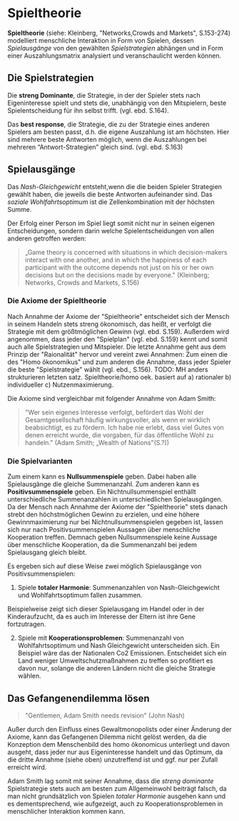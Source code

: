 # Spieltheorie

**Spieltheorie** (siehe: Kleinberg, "Networks,Crowds and Markets", S.153-274) modelliert menschliche Interaktion in Form von Spielen, dessen *Spielausgänge* von den gewählten *Spielstrategien* abhängen und in Form einer Auszahlungsmatrix analysiert und veranschaulicht werden können.
<!-- TODO: MH hier brauchen wir auch die Annahmen der Spieltheorie: was machen/wissen Menschen? -->
<!-- TODO: MH wichtig auch verweis darauf das Spieltheorie sich mit wechselseitig abhängiger Interaktion beschäftigt; was gefangenem 1 passiert, betrifft 2 und umgekehrt. -->
<!-- TODO: MH zunächst mal überhaupt Auszahlungsmatrix erklären, was ist das? hier auch Darstellung über ein Spiel und Auszahlungsmatrix einfügen. Bedeutung der Zellen etc. klären. -->


## Die Spielstrategien

Die **streng Dominante**, die Strategie, in der der Spieler  stets nach Eigeninteresse spielt und stets die, unabhängig von den Mitspielern, beste Spielentscheidung für ihn selbst trifft. (vgl. ebd. S.164).
<!-- TODO: MH besser wäre: eine Strategie ist streng dominant, wenn ... -->
<!-- FIXME: MH das Eigeninteresse würde ich oben schon nennen, als Annahme – hier geht es jetzt nur um die  beste Auszahlung -->
Das **best response**, die Strategie, die zu der Strategie eines anderen Spielers am besten passt, d.h. die eigene Auszahlung ist am höchsten.
Hier sind mehrere beste Antworten möglich, wenn die Auszahlungen bei mehreren “Antwort-Strategien” gleich sind. (vgl. ebd. S.163)
<!-- TODO: MH würde das andersrum machen; erst best response, dann dominante Strategie. -->
<!-- FIXME: MH deutsche Begriffe nehmen: beste Antwort, nicht best response -->


## Spielausgänge

Das *Nash-Gleichgewicht* entsteht,wenn die die beiden Spieler Strategien gewählt haben, die jeweils die beste Antworten aufeinander sind.
Das *soziale Wohlfahrtsoptimum* ist die Zellenkombination mit der höchsten Summe.


Der Erfolg einer Person im Spiel liegt somit nicht nur in seinen eigenen Entscheidungen, sondern darin welche Spielentscheidungen von allen anderen getroffen werden:

>„Game theory is concerned with situations in which decision-makers interact with one another, and in which the happiness of each participant with the outcome depends not just on his or her own decisions but on the decisions made by everyone." (Kleinberg; Networks, Crowds and Markets, S.156)
<!-- TODO: MH das wäre auch ein guter einstieg, oder? -->



### Die Axiome der Spieltheorie

Nach Annahme der Axiome der "Spieltheorie" entscheidet sich der Mensch in seinem Handeln stets streng ökonomisch, das heißt, er verfolgt die Strategie mit dem größtmöglichen Gewinn (vgl. ebd. S.159).
Außerdem wird angenommen, dass jeder den "Spielplan" (vgl. ebd. S.159) kennt und somit auch alle Spielstrategien und Mitspieler.
Die letzte Annahme geht aus dem Prinzip der "Raionalität" hervor und vereint zwei Annahmen: Zum einen die des "Homo ökonomikus" und zum anderen die Annahme, dass jeder Spieler die beste "Spielstrategie" wählt (vgl. ebd., S.156).
TODO: MH anders strukturieren letzten satz. Spieltheorie/homo oek. basiert auf a) rationaler b) individueller c) Nutzenmaximierung.

Die Axiome sind vergleichbar mit folgender Annahme von Adam Smith:

>"Wer sein eigenes Interesse verfolgt, befördert das Wohl der Gesamtgesellschaft häufig wirkungsvoller, als wenn er wirklich beabsichtigt, es zu fördern. Ich habe nie erlebt, dass viel Gutes von denen erreicht wurde, die vorgaben, für das öffentliche Wohl zu handeln."
> (Adam Smith; „Wealth of Nations"(S.?))
<!-- TODO: MH super Zitat!!! -->
<!-- TODO: MH allerdings widerspricht das Zitat der Logik des Gefangenendilemmas; zwar werden gleiche Annahme nüber Menschliche Motivation getroffen, aber das Ergebnis ist radikal anders – Nash im PD führt eben nicht zum "öffentlichen Wohl." -->


### Die Spielvarianten

Zum einem kann es **Nullsummenspiele** geben.
Dabei haben alle Spielausgänge die gleiche Summenanzahl.
Zum anderen kann es **Positivsummenspiele** geben.
Ein Nichtnullsummenspiel enthällt unterschiedliche Summenanzahlen in unterschiedlichen Spielausgängen.
Da der Mensch nach Annahme der Axiome der "Spieltheorie" stets danach strebt den höchstmöglichen Gewinn zu erzielen, und eine höhere Gewinnmaximierung nur bei Nichtnullsummenspielen gegeben ist, lassen sich nur nach Positivsummenspielen Aussagen über menschliche Kooperation treffen.
Demnach geben Nullsummenspiele keine Aussage über menschliche Kooperation, da die Summenanzahl bei jedem Spielausgang gleich bleibt.

Es ergeben sich auf diese Weise zwei möglich Spielausgänge von Positivsummenspielen:
<!-- TODO: MH Würde erwägen diese Unterscheidung direkt am Anfang zu treffen, um quasi den Leser einzunorden, damit der weiss wo wir sind. Tabelle/Baumdiagramm zur Übersicht wäre auch gut. Ganz eventuell könnte das hier sogar in die Einführung.md... -->

1. Spiele **totaler Harmonie**: Summenanzahlen von Nash-Gleichgewicht und Wohlfahrtsoptimum fallen zusammen.
<!-- TODO: MH nein, *zellen* des Nash und des Wohlfahrtsoptimum fallen vor allem zusammen. Nash liegt im Wohlfahrtsoptimum -->
Beispielweise zeigt sich dieser Spielausgang im Handel oder in der Kinderaufzucht, da es auch im Interesse der Eltern ist ihre Gene fortzutragen.
<!-- TODO: MH on second thought, vielleicht lieber beim Handel nach Smith bleiben (mit o.g. Zitat), Kinderaufzucht macht nur Ärger. -->

2. Spiele mit **Kooperationsproblemen**: Summenanzahl von Wohlfahrtsoptimum und Nash Gleichgewicht unterscheiden sich.
Ein Beispiel wäre das der Nationalen Co2 Emissionen. Entscheidet sich ein Land weniger Umweltschutzmaßnahmen zu treffen so profitiert es davon nur, solange die anderen Ländern nicht die gleiche Strategie wählen.


## Das Gefangenendilemma lösen

>"Gentlemen, Adam Smith needs revision" (John Nash)

Außer durch den Einfluss eines Gewaltmonopolists oder einer Änderung der Axiome, kann das Gefangenen Dilemma nicht gelöst werden, da die Konzeption dem Menschenbild des homo ökonomicus unterliegt und davon ausgeht, dass jeder nur aus Eigeninteresse handelt und das Optimum, da die dritte Annahme (siehe oben) unzutreffend ist und ggf. nur per Zufall erreicht wird.
<!-- MH TODO: den letzten Satz verstehe ich nicht. -->
<!-- MH TODO: hier wäre vielleicht ein Hinweis auf Tilly ganz gut – die Staatsgenese löst ja schließlich sozusagen das Problem; sie stellt einen Gewaltmonpolisten bereit. -->

Adam Smith lag somit mit seiner Annahme, dass die *streng dominante* Spielstrategie stets auch am besten zum Allgemeinwohl beiträgt falsch, da man nicht grundsätzlich von Spielen *totaler Harmonie* ausgehen kann und es dementsprechend, wie aufgezeigt, auch zu Kooperationsproblemen in menschlicher Interaktion kommen kann.
<!-- MH TODO: guter Schluss! es sollte allerdings beste Antwort sein, nicht streng dominante Strategie -->
<!-- MH TODO: hier fehlt auch noch eine Überleitung zum nächsten Teil und/oder Anwendung -->
